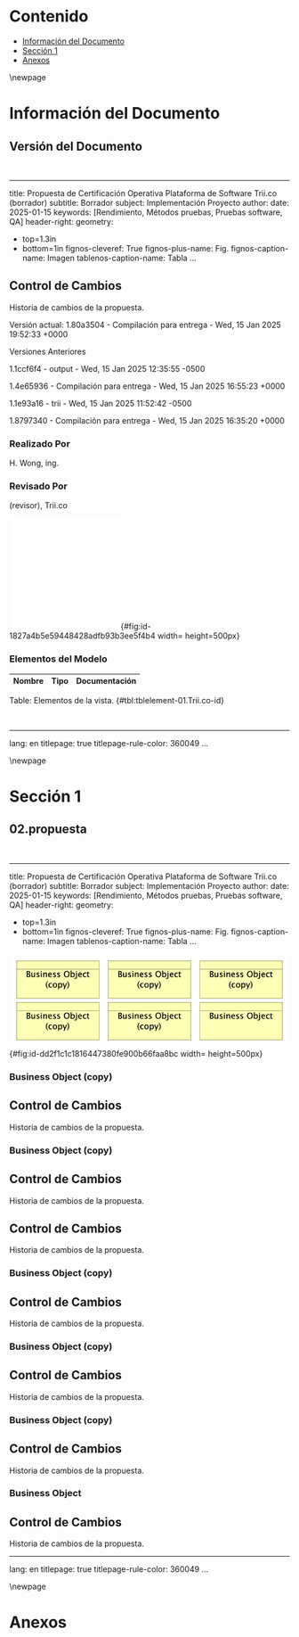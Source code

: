 # Contenido
* [Información del Documento](#información-del-documento)
* [Sección 1](#sección-1)
* [Anexos](#anexos)


<div style="page-break-before: always;"></div>
\newpage

# Información del Documento

## Versión del Documento

> 

<br>

---
title: Propuesta de Certificación Operativa Plataforma de Software Trii.co (borrador)
subtitle: Borrador
subject: Implementación Proyecto
author: 
date: 2025-01-15
keywords: [Rendimiento, Métodos pruebas, Pruebas software, QA]
header-right: 
geometry:
  - top=1.3in
  - bottom=1in
fignos-cleveref: True
fignos-plus-name: Fig.
fignos-caption-name: Imagen
tablenos-caption-name: Tabla
...

## Control de Cambios
Historia de cambios de la propuesta.


Versión actual: 
1.80a3504 - Compilación para entrega - Wed, 15 Jan 2025 19:52:33 +0000


Versiones Anteriores

1.1ccf6f4 - output - Wed, 15 Jan 2025 12:35:55 -0500

1.4e65936 - Compilación para entrega - Wed, 15 Jan 2025 16:55:23 +0000

1.1e93a16 - trii - Wed, 15 Jan 2025 11:52:42 -0500

1.8797340 - Compilación para entrega - Wed, 15 Jan 2025 16:35:20 +0000


### Realizado Por
H. Wong, ing.

### Revisado Por
(revisor), Trii.co

![01.Trii.co. _Fuente: Repositorio arquitectura Integración JEP (2024)_](images/01.Trii.co.png){#fig:id-1827a4b5e59448428adfb93b3ee5f4b4 width= height=500px}

### Elementos del Modelo

| Nombre  | Tipo | Documentación |
|---------|------|---------------|

Table: Elementos de la vista. {#tbl:tblelement-01.Trii.co-id}

<br>




---
lang: en
titlepage: true
titlepage-rule-color: 360049
...


<div style="page-break-before: always;"></div>
\newpage

# Sección 1

## 02.propuesta

> 

<br>

---
title: Propuesta de Certificación Operativa Plataforma de Software Trii.co (borrador)
subtitle: Borrador
subject: Implementación Proyecto
author: 
date: 2025-01-15
keywords: [Rendimiento, Métodos pruebas, Pruebas software, QA]
header-right: 
geometry:
  - top=1.3in
  - bottom=1in
fignos-cleveref: True
fignos-plus-name: Fig.
fignos-caption-name: Imagen
tablenos-caption-name: Tabla
...

![02.propuesta. _Fuente: Repositorio arquitectura Integración JEP (2024)_](images/02.propuesta.png){#fig:id-dd2f1c1c1816447380fe900b66faa8bc width= height=500px}

### Business Object (copy)
## Control de Cambios
Historia de cambios de la propuesta.


### Business Object (copy)
## Control de Cambios
Historia de cambios de la propuesta.

## Control de Cambios
Historia de cambios de la propuesta.


### Business Object (copy)
## Control de Cambios
Historia de cambios de la propuesta.


### Business Object (copy)
## Control de Cambios
Historia de cambios de la propuesta.


### Business Object (copy)
## Control de Cambios
Historia de cambios de la propuesta.


### Business Object
## Control de Cambios
Historia de cambios de la propuesta.







---
lang: en
titlepage: true
titlepage-rule-color: 360049
...


<div style="page-break-before: always;"></div>
\newpage

# Anexos

